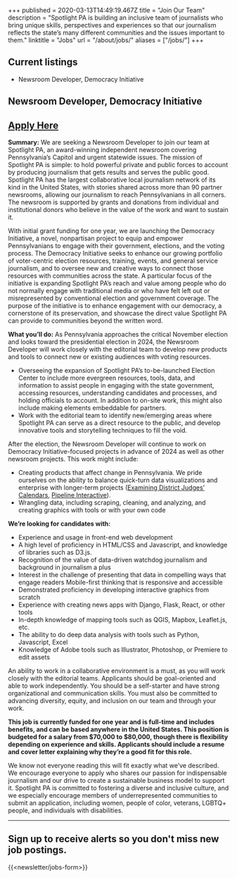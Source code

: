 +++
published = 2020-03-13T14:49:19.467Z
title = "Join Our Team"
description = "Spotlight PA is building an inclusive team of journalists who bring unique skills, perspectives and experiences so that our journalism reflects the state’s many different communities and the issues important to them."
linktitle = "Jobs"
url = "/about/jobs/"
aliases = ["/jobs/"]
+++
## Current listings

* Newsroom Developer, Democracy Initiative



## Newsroom Developer, **Democracy Initiative**

## <a href="https://us62e2.dayforcehcm.com/CandidatePortal/en-US/philainquirer/Posting/View/613">Apply Here</a>

**Summary:** We are seeking a Newsroom Developer to join our team at Spotlight PA, an award-winning independent newsroom covering Pennsylvania’s Capitol and urgent statewide issues. The mission of Spotlight PA is simple: to hold powerful private and public forces to account by producing journalism that gets results and serves the public good. Spotlight PA has the largest collaborative local journalism network of its kind in the United States, with stories shared across more than 90 partner newsrooms, allowing our journalism to reach Pennsylvanians in all corners. The newsroom is supported by grants and donations from individual and institutional donors who believe in the value of the work and want to sustain it. 

With initial grant funding for one year, we are launching the Democracy Initiative, a novel, nonpartisan project to equip and empower Pennsylvanians to engage with their government, elections, and the voting process. The Democracy Initiative seeks to enhance our growing portfolio of voter-centric election resources, training, events, and general service journalism, and to oversee new and creative ways to connect those resources with communities across the state. A particular focus of the initiative is expanding Spotlight PA’s reach and value among people who do not normally engage with traditional media or who have felt left out or misrepresented by conventional election and government coverage. The purpose of the initiative is to enhance engagement with our democracy, a cornerstone of its preservation, and showcase the direct value Spotlight PA can provide to communities beyond the written word.

**What you’ll do:** As Pennsylvania approaches the critical November election and looks toward the presidential election in 2024, the Newsroom Developer will work closely with the editorial team to develop new products and tools to connect new or existing audiences with voting resources. 

* Overseeing the expansion of Spotlight PA’s to-be-launched Election Center to include more evergreen resources, tools, data, and information to assist people in engaging with the state government, accessing resources, understanding candidates and processes, and holding officials to account. In addition to on-site work, this might also include making elements embeddable for partners.
* Work with the editorial team to identify new/emerging areas where Spotlight PA can serve as a direct resource to the public, and develop innovative tools and storytelling techniques to fill the void.

After the election, the Newsroom Developer will continue to work on Democracy Initiative-focused projects in advance of 2024 as well as other newsroom projects. This work might include:

* Creating products that affect change in Pennsylvania. We pride ourselves on the ability to balance quick-turn data visualizations and enterprise with longer-term projects ([Examining District Judges’ Calendars](https://www.spotlightpa.org/news/2020/12/pa-district-judge-lookup-county-caseloads-workloads-investigation-spotlight-pa-pennlive/), [Pipeline Interactive](https://www.spotlightpa.org/news/2020/10/mariner-east-pipeline-interactive-map-explore/)).
* Wrangling data, including scraping, cleaning, and analyzing, and creating graphics with tools or with your own code

**We’re looking for candidates with:**

* Experience and usage in front-end web development
* A high level of proficiency in HTML/CSS and Javascript, and knowledge of libraries such as D3.js.
* Recognition of the value of data-driven watchdog journalism and background in journalism a plus
* Interest in the challenge of presenting that data in compelling ways that engage readers Mobile-first thinking that is responsive and accessible
* Demonstrated proficiency in developing interactive graphics from scratch
* Experience with creating news apps with Django, Flask, React, or other tools
* In-depth knowledge of mapping tools such as QGIS, Mapbox, Leaflet.js, etc.
* The ability to do deep data analysis with tools such as Python, Javascript, Excel 
* Knowledge of Adobe tools such as Illustrator, Photoshop, or Premiere to edit assets

An ability to work in a collaborative environment is a must, as you will work closely with the editorial teams. Applicants should be goal-oriented and able to work independently. You should be a self-starter and have strong organizational and communication skills. You must also be committed to advancing diversity, equity, and inclusion on our team and through your work. 

**This job is currently funded for one year and is full-time and includes benefits, and can be based anywhere in the United States. This position is budgeted for a salary from $70,000 to $80,000, though there is flexibility depending on experience and skills. Applicants should include a resume and cover letter explaining why they’re a good fit for this role.** 

We know not everyone reading this will fit exactly what we’ve described. We encourage everyone to apply who shares our passion for indispensable journalism and our drive to create a sustainable business model to support it. Spotlight PA is committed to fostering a diverse and inclusive culture, and we especially encourage members of underrepresented communities to submit an application, including women, people of color, veterans, LGBTQ+ people, and individuals with disabilities.

<hr>

## Sign up to receive alerts so you don't miss new job postings.

{{<newsletter/jobs-form>}}
